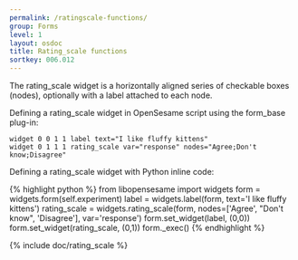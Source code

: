 ```yaml
---
permalink: /ratingscale-functions/
group: Forms
level: 1
layout: osdoc
title: Rating_scale functions
sortkey: 006.012
---
```


The rating_scale widget is a horizontally aligned series of checkable boxes (nodes), optionally with a label attached to each node.

Defining a rating_scale widget in OpenSesame script using the form_base plug-in:

	widget 0 0 1 1 label text="I like fluffy kittens"
	widget 0 1 1 1 rating_scale var="response" nodes="Agree;Don't know;Disagree"

Defining a rating_scale widget with Python inline code:

{% highlight python %}
from libopensesame import widgets
form = widgets.form(self.experiment)
label = widgets.label(form, text='I like fluffy kittens')
rating_scale = widgets.rating_scale(form, nodes=['Agree', "Don't know", 'Disagree'], var='response')
form.set_widget(label, (0,0))
form.set_widget(rating_scale, (0,1))
form._exec()
{% endhighlight %}

{% include doc/rating_scale %}